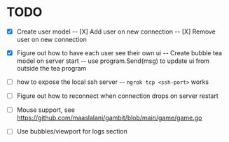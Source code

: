
# TODO
- [X] Create user model
  -- [X] Add user on new connection
  -- [X] Remove user on new connection

- [X] Figure out how to have each user see their own ui
    -- Create bubble tea model on server start
    -- use program.Send(msg) to update ui from outside the tea program

- [ ] how to expose the local ssh server
   -- `ngrok tcp <ssh-port>` works

- [ ] Figure out how to reconnect when connection drops on server restart

- [ ] Mouse support, see https://github.com/maaslalani/gambit/blob/main/game/game.go
- [ ] Use bubbles/viewport for logs section

